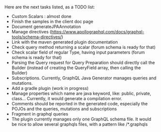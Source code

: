Here are the next tasks listed, as a TODO list:
* Custom Scalars : almost done
* Finish the samples in the client doc page
* Document generateJPAAnnotation 
* Manage directives (https://www.apollographql.com/docs/graphql-tools/schema-directives/)
* Link with the maven generated plugin documentation
* Check query method returning a scalar (forum schema is ready for that)
* Check scalar field of regular Type, having input parameters (forum schema is ready for that)
* Parsing the Query request for Query Preparation should directly call the Builder (instead of creating the QueryField array, then calling the Builder)
* Subscriptions. Currently, GraphQL Java Generator manages queries and mutations.
* Add a gradle plugin (work in progress)
* Manage properties which name are java keyword, like: public, private, class... Currently, it would generate a compilation error.
* Comments should be reported in the generated code, especially the POJOs and the queries, mutations and subscriptions
* Fragment in graphql queries
* The plugin currently manages only one GraphQL schema file. It would be nice to allow several graphqls files, with a pattern like /*.graphqls
